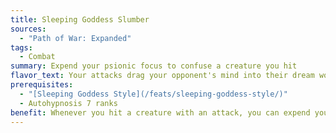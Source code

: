 ```yaml
---
title: Sleeping Goddess Slumber
sources:
  - "Path of War: Expanded"
tags:
  - Combat
summary: Expend your psionic focus to confuse a creature you hit
flavor_text: Your attacks drag your opponent's mind into their dream world.
prerequisites:
  - "[Sleeping Goddess Style](/feats/sleeping-goddess-style/)"
  - Autohypnosis 7 ranks
benefit: Whenever you hit a creature with an attack, you can expend your psionic focus as a free action. If you do, that creature must succeed at a Will save (DC = 10 + 1/2 your character level + your highest initiation modifier) or become *confused* for one round. A creature that successfully saves cannot be affected by this feat for 24 hours. This is a supernatural ability.
---
```

